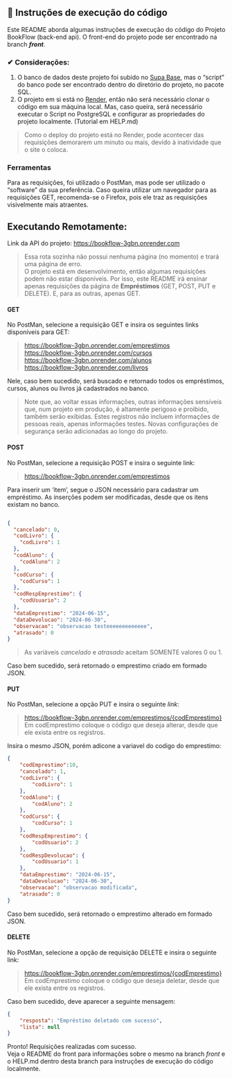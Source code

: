 ## 📝 Instruções de execução do código

Este README aborda algumas instruções de execução do código do Projeto BookFlow (back-end api). O front-end do projeto pode ser encontrado na branch **_front_**.

### ✔ Considerações:

1) O banco de dados deste projeto foi subido no [Supa Base](https://supabase.com/), mas o “script” do banco pode ser encontrado dentro do diretório do projeto, no pacote SQL.
2) O projeto em si está no [Render](https://render.com/), então não será necessário clonar o código em sua máquina local. Mas, caso queira, será necessário executar o Script no PostgreSQL e configurar as propriedades do projeto localmente. (Tutorial em HELP.md)
> Como o deploy do projeto está no Render, pode acontecer das requisições demorarem um minuto ou mais, devido à inatividade que o site o coloca.
### Ferramentas
Para as requisições, foi utilizado o PostMan, mas pode ser utilizado o “software” da sua preferência. Caso queira utilizar um navegador para as requisições GET, recomenda-se o Firefox, pois ele traz as requisições visivelmente mais atraentes.

## Executando Remotamente:
Link da API do projeto: https://bookflow-3gbn.onrender.com
> Essa rota sozinha não possui nenhuma página (no momento) e trará uma página de erro.\
>O projeto está em desenvolvimento, então algumas requisições podem não estar disponíveis. Por isso, este README irá ensinar apenas requisições da página de **Empréstimos** (GET, POST, PUT e DELETE). E, para as outras, apenas GET.

 #### GET

No PostMan, selecione a requisição GET e insira os seguintes links disponíveis para GET:
>https://bookflow-3gbn.onrender.com/emprestimos \
>https://bookflow-3gbn.onrender.com/cursos \
>https://bookflow-3gbn.onrender.com/alunos \
>https://bookflow-3gbn.onrender.com/livros

Nele, caso bem sucedido, será buscado e retornado todos os empréstimos, cursos, alunos ou livros já cadastrados no banco.
>Note que, ao voltar essas informações, outras informações sensíveis que, num projeto em produção, é altamente perigoso e proibido, também serão exibidas. Estes registros não incluem informações de pessoas reais, apenas informações testes. Novas configurações de segurança serão adicionadas ao longo do projeto.

#### POST

No PostMan, selecione a requisição POST e insira o seguinte link:
> https://bookflow-3gbn.onrender.com/emprestimos

Para inserir um ‘item’, segue o JSON necessário para cadastrar um empréstimo. As inserções podem ser modificadas, desde que os itens existam no banco.

```json

{
  "cancelado": 0,
  "codLivro": {
    "codLivro": 1
  },
  "codAluno": {
    "codAluno": 2
  },
  "codCurso": {
    "codCurso": 1
  },
  "codRespEmprestimo": {
    "codUsuario": 2
  },
  "dataEmprestimo": "2024-06-15",
  "dataDevolucao": "2024-06-30",
  "observacao": "observacao testeeeeeeeeeeeee",
  "atrasado": 0
}

```
>As variáveis _cancelado_ e _atrasado_ aceitam SOMENTE valores 0 ou 1.

Caso bem sucedido, será retornado o emprestimo criado em formado JSON.
#### PUT 
No PostMan, selecione a opção PUT e insira o seguinte _link_:
>https://bookflow-3gbn.onrender.com/emprestimos/{codEmprestimo} \
> Em codEmprestimo coloque o código que deseja alterar, desde que ele exista entre os registros.

Insira o mesmo JSON, porém adicone a variavel do codigo do emprestimo:

```json
{
    "codEmprestimo":10,
    "cancelado": 1,
    "codLivro": {
        "codLivro": 1
    },
    "codAluno": {
        "codAluno": 2
    },
    "codCurso": {
        "codCurso": 1
    },
    "codRespEmprestimo": {
        "codUsuario": 2
    },
    "codRespDevolucao": {
        "codUsuario": 1
    },
    "dataEmprestimo": "2024-06-15",
    "dataDevolucao": "2024-06-30",
    "observacao": "observacao modificada",
    "atrasado": 0
}
```
Caso bem sucedido, será retornado o emprestimo alterado em formado JSON.
#### DELETE
No PostMan, selecione a opção de requisição DELETE e insira o seguinte link:
>https://bookflow-3gbn.onrender.com/emprestimos/{codEmprestimo} \
> Em codEmprestimo coloque o código que deseja deletar, desde que ele exista entre os registros.

Caso bem sucedido, deve aparecer a seguinte mensagem:

```json
{
    "resposta": "Empréstimo deletado com sucesso",
    "lista": null
}
```

Pronto! Requisições realizadas com sucesso. \
Veja o README do front para informações sobre o mesmo na branch _front_ e o HELP.md dentro desta branch para instruções de execução do código localmente.